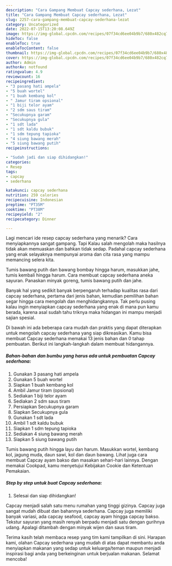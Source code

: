 ```yaml
---
description: "Cara Gampang Membuat Capcay sederhana, Lezat"
title: "Cara Gampang Membuat Capcay sederhana, Lezat"
slug: 2257-cara-gampang-membuat-capcay-sederhana-lezat
category: Uncategorized
date: 2022-07-15T13:20:08.649Z
image: https://img-global.cpcdn.com/recipes/07f34cd6ee04b9b7/680x482cq70/capcay-sederhana-foto-resep-utama.jpg
hideToc: false
enableToc: true
enableTocContent: false
thumbnail: https://img-global.cpcdn.com/recipes/07f34cd6ee04b9b7/680x482cq70/capcay-sederhana-foto-resep-utama.jpg
cover: https://img-global.cpcdn.com/recipes/07f34cd6ee04b9b7/680x482cq70/capcay-sederhana-foto-resep-utama.jpg
author: Admin
authorAv: notfound
ratingvalue: 4.9
reviewcount: 16
recipeingredient:
- "3 pasang hati ampela"
- "5 buah wortel"
- "1 buah kembang kol"
- " Jamur tiram opsional"
- "1 biji telor ayam"
- "2 sdm saus tiram"
- "Secukupnya garam"
- "Secukupnya gula"
- "1 sdt lada"
- "1 sdt kaldu bubuk"
- "1 sdm tepung tapioka"
- "4 siung bawang merah"
- "5 siung bawang putih"
recipeinstructions:

- "Sudah jadi dan siap dihidangkan!"
categories:
- Resep
tags:
- capcay
- sederhana

katakunci: capcay sederhana 
nutrition: 259 calories
recipecuisine: Indonesian
preptime: "PT35M"
cooktime: "PT38M"
recipeyield: "2"
recipecategory: Dinner

---
```



Lagi mencari ide resep capcay sederhana yang menarik? Cara menyiapkannya sangat gampang. Tapi Kalau salah mengolah maka hasilnya tidak akan memuaskan dan bahkan tidak sedap. Padahal capcay sederhana yang enak selayaknya mempunyai aroma dan cita rasa yang mampu memancing selera kita.


Tumis bawang putih dan bawang bombay hingga harum, masukkan jahe, tumis kembali hingga harum. Cara membuat capcay sederhana aneka sayuran. Panaskan minyak goreng, tumis bawang putih dan jahe.

Banyak hal yang sedikit banyak berpengaruh terhadap kualitas rasa dari capcay sederhana, pertama dari jenis bahan, kemudian pemilihan bahan segar hingga cara mengolah dan menghidangkannya. Tak perlu pusing kalau ingin menyiapkan capcay sederhana yang enak di mana pun kamu berada, karena asal sudah tahu triknya maka hidangan ini mampu menjadi sajian spesial.


Di bawah ini ada beberapa cara mudah dan praktis yang dapat diterapkan untuk mengolah capcay sederhana yang siap dikreasikan. Kamu bisa membuat Capcay sederhana memakai 13 jenis bahan dan 0 tahap pembuatan. Berikut ini langkah-langkah dalam membuat hidangannya.

<!--inarticleads1-->

##### Bahan-bahan dan bumbu yang harus ada untuk pembuatan Capcay sederhana:

1. Gunakan 3 pasang hati ampela
1. Gunakan 5 buah wortel
1. Siapkan 1 buah kembang kol
1. Ambil  Jamur tiram (opsional)
1. Sediakan 1 biji telor ayam
1. Sediakan 2 sdm saus tiram
1. Persiapkan Secukupnya garam
1. Siapkan Secukupnya gula
1. Gunakan 1 sdt lada
1. Ambil 1 sdt kaldu bubuk
1. Siapkan 1 sdm tepung tapioka
1. Sediakan 4 siung bawang merah
1. Siapkan 5 siung bawang putih


Tumis bawang putih hingga layu dan harum. Masukkan wortel, kembang kol, jagung muda, daun sawi, kol dan daun bawang. Lihat juga cara membuat Capcay ayam bakso dan masakan sehari-hari lainnya. Dengan memakai Cookpad, kamu menyetujui Kebijakan Cookie dan Ketentuan Pemakaian. 

<!--inarticleads2-->

##### Step by step untuk buat Capcay sederhana:


1. Selesai dan siap dihidangkan!

Capcay menjadi salah satu menu rumahan yang tinggi gizinya. Capcay juga sangat mudah dibuat dan bahannya sederhana. Capcay juga memiliki banyak variasi, ada capcay seafood, capcay ayam hingga capcay bakso. Tekstur sayuran yang masih renyah berpadu menjadi satu dengan gurihnya udang. Apalagi ditambah dengan minyak wijen dan saus tiram. 

Terima kasih telah membaca resep yang tim kami tampilkan di sini. Harapan kami, olahan Capcay sederhana yang mudah di atas dapat membantu anda menyiapkan makanan yang sedap untuk keluarga/teman maupun menjadi inspirasi bagi anda yang berkeinginan untuk berjualan makanan. Selamat mencoba!
